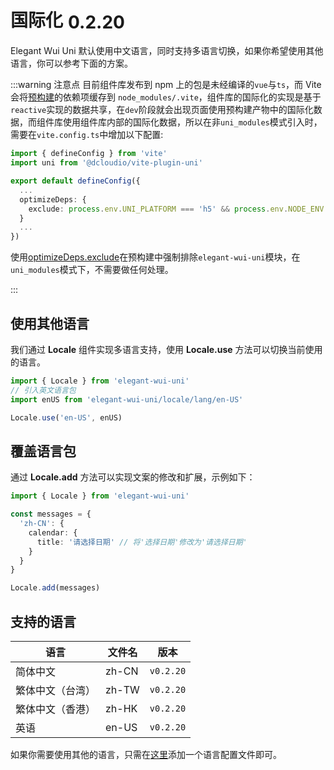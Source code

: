 # 国际化<el-tag text style="vertical-align: middle;margin-left:8px;" effect="plain">0.2.20</el-tag>

Elegant Wui Uni 默认使用中文语言，同时支持多语言切换，如果你希望使用其他语言，你可以参考下面的方案。

:::warning 注意点
目前组件库发布到 npm 上的包是未经编译的`vue`与`ts`，而 Vite 会将[预构建](https://cn.vitejs.dev/guide/dep-pre-bundling.html)的依赖项缓存到 `node_modules/.vite`，组件库的国际化的实现是基于`reactive`实现的数据共享，在`dev`阶段就会出现页面使用预构建产物中的国际化数据，而组件库使用组件库内部的国际化数据，所以在非`uni_modules`模式引入时，需要在`vite.config.ts`中增加以下配置:

```ts
import { defineConfig } from 'vite'
import uni from '@dcloudio/vite-plugin-uni'

export default defineConfig({
  ...
  optimizeDeps: {
    exclude: process.env.UNI_PLATFORM === 'h5' && process.env.NODE_ENV === 'development' ? ['elegant-wui-uni'] : []
  }
  ...
})

```

使用[optimizeDeps.exclude](https://cn.vitejs.dev/config/dep-optimization-options.html#optimizedeps-exclude)在预构建中强制排除`elegant-wui-uni`模块，在`uni_modules`模式下，不需要做任何处理。

:::

## 使用其他语言

我们通过 **Locale** 组件实现多语言支持，使用 **Locale.use** 方法可以切换当前使用的语言。

```typescript
import { Locale } from 'elegant-wui-uni'
// 引入英文语言包
import enUS from 'elegant-wui-uni/locale/lang/en-US'

Locale.use('en-US', enUS)
```

## 覆盖语言包

通过 **Locale.add** 方法可以实现文案的修改和扩展，示例如下：

```typescript
import { Locale } from 'elegant-wui-uni'

const messages = {
  'zh-CN': {
    calendar: {
      title: '请选择日期' // 将'选择日期'修改为'请选择日期'
    }
  }
}

Locale.add(messages)
```

## 支持的语言

| 语言             | 文件名 | 版本      |
| ---------------- | ------ | --------- |
| 简体中文         | zh-CN  | `v0.2.20` |
| 繁体中文（台湾） | zh-TW  | `v0.2.20` |
| 繁体中文（香港） | zh-HK  | `v0.2.20` |
| 英语             | en-US  | `v0.2.20` |

如果你需要使用其他的语言，只需在[这里](https://github.com/zhangyao1990/elegant-wui-uni/tree/master/src/uni_modules/elegant-wui-uni/locale/lang)添加一个语言配置文件即可。
